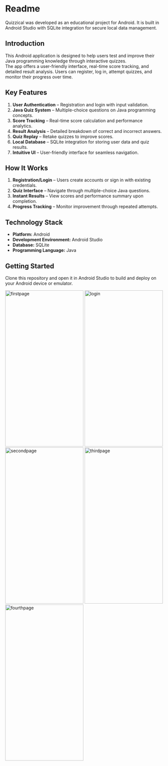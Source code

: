 # Readme

Quizzical was developed as an educational project for Android. It is built in Android Studio with SQLite integration for secure local data management.

## Introduction

This Android application is designed to help users test and improve their Java programming knowledge through interactive quizzes.  
The app offers a user-friendly interface, real-time score tracking, and detailed result analysis. Users can register, log in, attempt quizzes, and monitor their progress over time.

## Key Features

1. **User Authentication** – Registration and login with input validation.  
2. **Java Quiz System** – Multiple-choice questions on Java programming concepts.  
3. **Score Tracking** – Real-time score calculation and performance analytics.  
4. **Result Analysis** – Detailed breakdown of correct and incorrect answers.  
5. **Quiz Replay** – Retake quizzes to improve scores.  
6. **Local Database** – SQLite integration for storing user data and quiz results.  
7. **Intuitive UI** – User-friendly interface for seamless navigation.  

## How It Works

1. **Registration/Login** – Users create accounts or sign in with existing credentials.  
2. **Quiz Interface** – Navigate through multiple-choice Java questions.  
3. **Instant Results** – View scores and performance summary upon completion.  
4. **Progress Tracking** – Monitor improvement through repeated attempts.  

## Technology Stack

- **Platform:** Android  
- **Development Environment:** Android Studio  
- **Database:** SQLite  
- **Programming Language:** Java  

## Getting Started

Clone this repository and open it in Android Studio to build and deploy on your Android device or emulator.




<img width="250" height="500" alt="firstpage" src="https://github.com/user-attachments/assets/d8847ebf-1b9c-4455-9d28-5a516c1d08c5" />

<img width="250" height="500" alt="login" src="https://github.com/user-attachments/assets/d1096684-1299-4286-ae81-e75991215235" />

<img width="250" height="500" alt="secondpage" src="https://github.com/user-attachments/assets/5d60da96-7304-44e3-b845-12fc30a82d12" />


<img width="250" height="500" alt="thirdpage" src="https://github.com/user-attachments/assets/319f3526-4349-4ab3-bbab-47691ed76722" />


<img width="250" height="500" alt="fourthpage" src="https://github.com/user-attachments/assets/fd331c12-0132-4612-b67e-5a56dbbd1893" />

